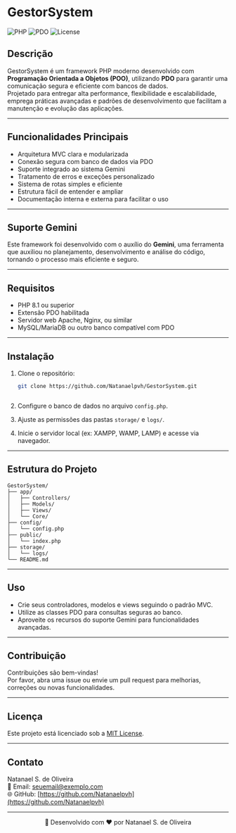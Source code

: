 # GestorSystem

![PHP](https://img.shields.io/badge/PHP-8.1-blue)
![PDO](https://img.shields.io/badge/PDO-Enabled-green)
![License](https://img.shields.io/badge/License-MIT-lightgrey)

## Descrição

GestorSystem é um framework PHP moderno desenvolvido com **Programação Orientada a Objetos (POO)**, utilizando **PDO** para garantir uma comunicação segura e eficiente com bancos de dados.  
Projetado para entregar alta performance, flexibilidade e escalabilidade, emprega práticas avançadas e padrões de desenvolvimento que facilitam a manutenção e evolução das aplicações.

---

## Funcionalidades Principais

- Arquitetura MVC clara e modularizada
- Conexão segura com banco de dados via PDO
- Suporte integrado ao sistema Gemini
- Tratamento de erros e exceções personalizado
- Sistema de rotas simples e eficiente
- Estrutura fácil de entender e ampliar
- Documentação interna e externa para facilitar o uso

---

## Suporte Gemini

Este framework foi desenvolvido com o auxílio do **Gemini**, uma ferramenta que auxiliou no planejamento, desenvolvimento e análise do código, tornando o processo mais eficiente e seguro.

---

## Requisitos

- PHP 8.1 ou superior
- Extensão PDO habilitada
- Servidor web Apache, Nginx, ou similar
- MySQL/MariaDB ou outro banco compatível com PDO

---

## Instalação

1. Clone o repositório:

   ```bash
   git clone https://github.com/Natanaelpvh/GestorSystem.git



2. Configure o banco de dados no arquivo `config.php`.

3. Ajuste as permissões das pastas `storage/` e `logs/`.

4. Inicie o servidor local (ex: XAMPP, WAMP, LAMP) e acesse via navegador.

---

## Estrutura do Projeto

```
GestorSystem/
├── app/
│   ├── Controllers/
│   ├── Models/
│   ├── Views/
│   └── Core/
├── config/
│   └── config.php
├── public/
│   └── index.php
├── storage/
│   └── logs/
└── README.md
```

---

## Uso

- Crie seus controladores, modelos e views seguindo o padrão MVC.
- Utilize as classes PDO para consultas seguras ao banco.
- Aproveite os recursos do suporte Gemini para funcionalidades avançadas.

---

## Contribuição

Contribuições são bem-vindas!  
Por favor, abra uma issue ou envie um pull request para melhorias, correções ou novas funcionalidades.

---

## Licença

Este projeto está licenciado sob a [MIT License](LICENSE).

---

## Contato

Natanael S. de Oliveira  
📧 Email: seuemail@exemplo.com  
🌐 GitHub: [https://github.com/Natanaelpvh](https://github.com/Natanaelpvh)

---

<p align="center">
  🚀 Desenvolvido com ❤️ por Natanael S. de Oliveira
</p>
